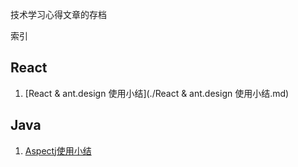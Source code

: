 技术学习心得文章的存档

索引

## **React**

1. [React & ant.design 使用小结](./React & ant.design 使用小结.md)



## **Java**

1. [Aspectj使用小结](./Aspectj使用小结.md)

